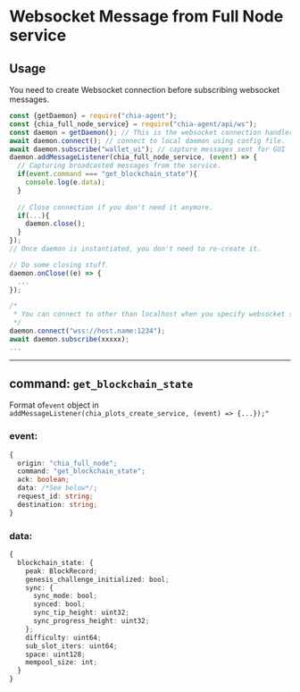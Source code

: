 # Websocket Message from Full Node service

## Usage
You need to create Websocket connection before subscribing websocket messages.  
```js
const {getDaemon} = require("chia-agent");
const {chia_full_node_service} = require("chia-agent/api/ws");
const daemon = getDaemon(); // This is the websocket connection handler
await daemon.connect(); // connect to local daemon using config file.
await daemon.subscribe("wallet_ui"); // capture messages sent for GUI
daemon.addMessageListener(chia_full_node_service, (event) => {
  // Capturing broadcasted messages from the service.
  if(event.command === "get_blockchain_state"){
    console.log(e.data);
  }
  
  // Close connection if you don't need it anymore.
  if(...){
    daemon.close();
  }
});
// Once daemon is instantiated, you don't need to re-create it.

// Do some closing stuff.
daemon.onClose((e) => {
  ...
});

/*
 * You can connect to other than localhost when you specify websocket server url.
 */
daemon.connect("wss://host.name:1234");
await daemon.subscribe(xxxxx);
...
```

---

## command: `get_blockchain_state`
Format of`event` object in  
`addMessageListener(chia_plots_create_service, (event) => {...});"`

### event:
```typescript
{
  origin: "chia_full_node";
  command: "get_blockchain_state";
  ack: boolean;
  data: /*See below*/;
  request_id: string;
  destination: string;
}
```
### data:
```typescript
{
  blockchain_state: {
    peak: BlockRecord;
    genesis_challenge_initialized: bool;
    sync: {
      sync_mode: bool;
      synced: bool;
      sync_tip_height: uint32;
      sync_progress_height: uint32;
    };
    difficulty: uint64;
    sub_slot_iters: uint64;
    space: uint128;
    mempool_size: int;
  }
}
```
